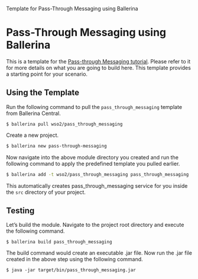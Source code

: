 Template for Pass-Through Messaging using Ballerina

# Pass-Through Messaging using Ballerina

This is a template for the [Pass-through Messaging tutorial](https://ei.docs.wso2.com/en/7.0.0/ballerina-integrator/learn/tutorials/integration-patterns-and-soa/pass-through-messaging/1/). Please refer to it for more details on what you are going to build here. This template provides a starting point for your scenario. 

## Using the Template

Run the following command to pull the `pass_through_messaging` template from Ballerina Central.

```
$ ballerina pull wso2/pass_through_messaging
```

Create a new project.

```bash
$ ballerina new pass-through-messaging
```

Now navigate into the above module directory you created and run the following command to apply the predefined template you pulled earlier.

```bash
$ ballerina add -t wso2/pass_through_messaging pass_through_messaging
```

This automatically creates pass_through_messaging service for you inside the `src` directory of your project.  

## Testing

Let’s build the module. Navigate to the project root directory and execute the following command.
```
$ ballerina build pass_through_messaging
```

The build command would create an executable .jar file. Now run the .jar file created in the above step using the following command.
```
$ java -jar target/bin/pass_through_messaging.jar
```

